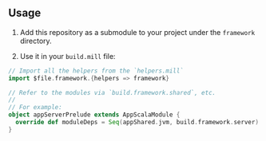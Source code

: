 ## Usage

1. Add this repository as a submodule to your project under the `framework` directory.

2. Use it in your `build.mill` file:

```scala
// Import all the helpers from the `helpers.mill`
import $file.framework.{helpers => framework}

// Refer to the modules via `build.framework.shared`, etc.
//
// For example:
object appServerPrelude extends AppScalaModule {
  override def moduleDeps = Seq(appShared.jvm, build.framework.server)
}
```
